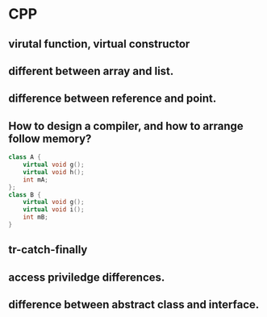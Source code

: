 # CPP

## virutal function, virtual constructor

## different between array and list.

## difference between reference and point.

## How to design a compiler, and how to arrange follow memory?
```cpp
class A {
    virtual void g();
    virtual void h();
    int mA;
};
class B {
    virtual void g();
    virtual void i();
    int mB;
}
```

## tr-catch-finally

## access priviledge differences.

## difference between abstract class and interface.
